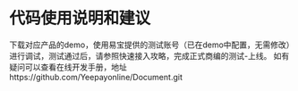 # 代码使用说明和建议
   下载对应产品的demo，使用易宝提供的测试账号（已在demo中配置，无需修改）进行调试，测试通过后，请参照快速接入攻略，完成正式商编的测试-上线。
   如有疑问可以查看在线开发手册，地址https://github.com/Yeepayonline/Document.git

